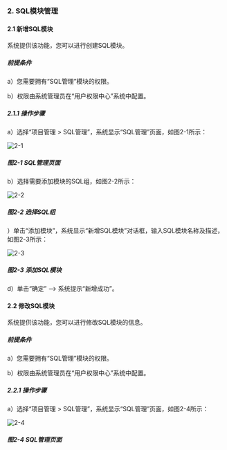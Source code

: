 ### 2. SQL模块管理

#### 2.1 新增SQL模块

系统提供该功能，您可以进行创建SQL模块。

##### 前提条件

a）您需要拥有“SQL管理”模块的权限。

b）权限由系统管理员在“用户权限中心”系统中配置。

##### 2.1.1 操作步骤

a）选择“项目管理 > SQL管理”，系统显示“SQL管理”页面，如图2-1所示：

![2-1](https://www.feisuanyz.com/fsimage/zc-image/9-10.img.png)

##### 图2-1 SQL管理页面

b）选择需要添加模块的SQL组，如图2-2所示：

![2-2](https://www.feisuanyz.com/fsimage/zc-image/9-11.img.png)

##### 图2-2 选择SQL组

）单击“添加模块”，系统显示“新增SQL模块”对话框，输入SQL模块名称及描述，如图2-3所示：

![2-3](https://www.feisuanyz.com/fsimage/zc-image/9-12.img.png)

##### 图2-3 添加SQL模块

d）单击“确定” --> 系统提示“新增成功”。

#### 2.2 修改SQL模块

系统提供该功能，您可以进行修改SQL模块的信息。

##### 前提条件

a）您需要拥有“SQL管理”模块的权限。

b）权限由系统管理员在“用户权限中心”系统中配置。

##### 2.2.1 操作步骤

a）选择“项目管理 > SQL管理”，系统显示“SQL管理”页面，如图2-4所示：

![2-4](https://www.feisuanyz.com/fsimage/zc-image/9-13.img.png)

##### 图2-4 SQL管理页面
